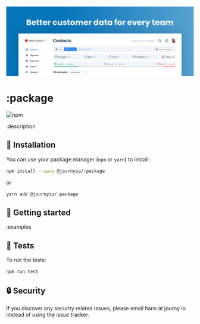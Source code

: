 [![journy.io](https://raw.githubusercontent.com/journy-io/brand/main/githubbanner.png)](https://journy.io/?utm_source=github&utm_content=readme-:package)

# :package

![npm](https://img.shields.io/npm/v/@journyio/:package?color=%234d84f5&style=flat-square)

:description

## 💾 Installation

You can use your package manager (`npm` or `yarn`) to install:

```bash
npm install --save @journyio/:package
```
or
```bash
yarn add @journyio/:package
```

## 🔌 Getting started

:examples

## 💯 Tests

To run the tests:

```bash
npm run test
```

## 🔒 Security

If you discover any security related issues, please email hans at journy io instead of using the issue tracker.

